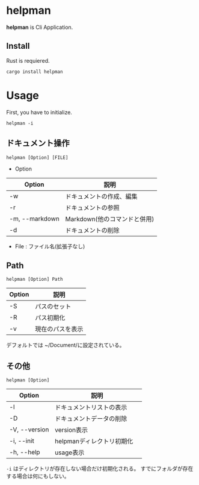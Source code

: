 # helpman

**helpman** is Cli Application.

## Install

Rust is requiered.

```terminal
cargo install helpman
```

# Usage

First, you have to initialize.

```
helpman -i
```

## ドキュメント操作

```
helpman [Option] [FILE]
```

* Option 

|  Option  |  説明  |
| ---- | ---- |
|  -w  |  ドキュメントの作成、編集  |
|  -r  |  ドキュメントの参照  |
|  -m, --markdown  |  Markdown(他のコマンドと併用)  |
|  -d  |  ドキュメントの削除  |

* File : ファイル名(拡張子なし)

## Path

```
helpman [Option] Path
```

|  Option  |  説明  |
| ---- | ---- |
|  -S  |  パスのセット  |
|  -R  |  パス初期化  |
|  -v  |  現在のパスを表示  |

デフォルトでは ~/Document/に設定されている。

## その他

```
helpman [Option]
```

|  Option  |  説明  |
| ---- | ---- |
|  -l  |  ドキュメントリストの表示  |
|  -D  |  ドキュメントデータの削除  |
|  -V, --version  |  version表示  |
|  -i, --init  |  helpmanディレクトリ初期化　|
| -h, --help | usage表示 |

`-i` はディレクトリが存在しない場合だけ初期化される。
すでにフォルダが存在する場合は何にもしない。
